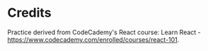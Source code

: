 # Credits

Practice derived from CodeCademy's React course: Learn React - https://www.codecademy.com/enrolled/courses/react-101.
